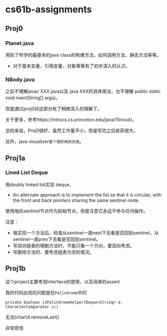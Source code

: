 # cs61b-assignments

## Proj0

### Planet.java

用到了所学的最基本的java class的构建方法，如何调用方法，静态方法等等。

*   对于基本变量，引用变量，对象等等有了初步深入的认识。

### NBody.java

之前不理解javac XXX.java以及 java XXX的具体用法，也不理解 public static void main(String[] args)。

但是通过proj0对这部分有了稍微深入的理解了。

关于更多，参考https://introcs.cs.princeton.edu/java/15inout/。



总的来说，Proj0很好，虽然工作量不小，但是写完之后收获很大。

另外，java visualizer`是个很好用的东西`。



## Proj1a

### Lined List Deque

用doubly linked list实现 deque，

-   An alternate approach is to implement the list so that it is circular, with the front and back pointers sharing the same sentinel node.

使用哨兵sentinel节点作为起始节点，但是注意它永远不参与任何操作。

注意：

-   每实现一个方法后，检查从sentinel一直next下去看是否回到sentinel，从sentinel一直prev下去看是否回到sentinel。
-   写双向链表的增删方法时，不能只看一个方向，要双向考虑。
-   写删除方法时，要考虑链表为空的情况。



## Proj1b

这个project主要考验Interface的使用，以及简单的assert

我的代码出现的问题是在`Palindrome`中的

```
private boolean isPalindromeHelper(Deque<String> d,  CharacterComparator cc) 
```

无法(char)d.removeLast()

非常奇怪